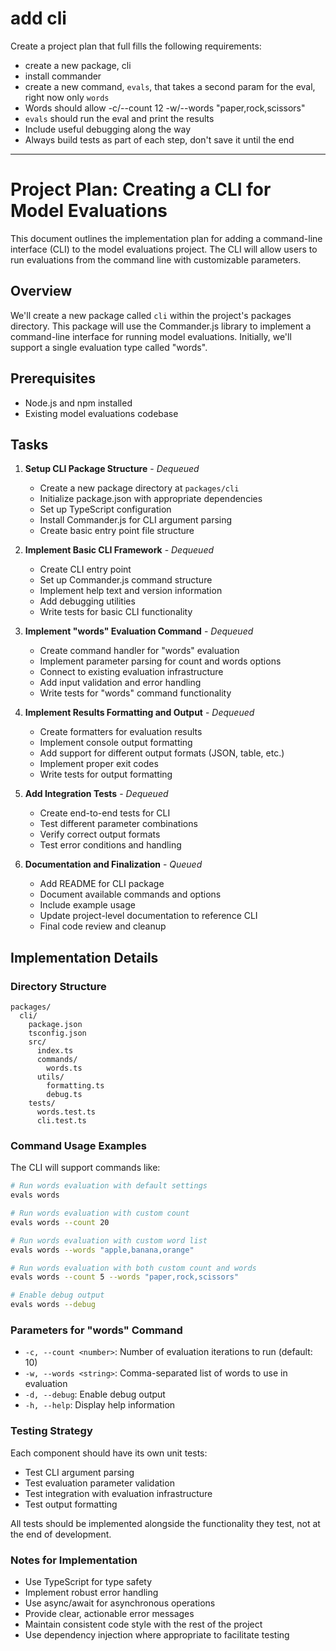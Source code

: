 # add cli

Create a project plan that full fills the following requirements:

* create a new package, cli
* install commander
* create a new command, `evals`, that takes a second param for the eval, right now only `words`
* Words should allow -c/--count 12 -w/--words "paper,rock,scissors" 
* `evals` should run the eval and print the results
* Include useful debugging along the way
* Always build tests as part of each step, don't save it until the end

---

# Project Plan: Creating a CLI for Model Evaluations

This document outlines the implementation plan for adding a command-line interface (CLI) to the model evaluations project. The CLI will allow users to run evaluations from the command line with customizable parameters.

## Overview

We'll create a new package called `cli` within the project's packages directory. This package will use the Commander.js library to implement a command-line interface for running model evaluations. Initially, we'll support a single evaluation type called "words".

## Prerequisites

- Node.js and npm installed
- Existing model evaluations codebase

## Tasks

1. **Setup CLI Package Structure** - _Dequeued_
   - Create a new package directory at `packages/cli`
   - Initialize package.json with appropriate dependencies
   - Set up TypeScript configuration
   - Install Commander.js for CLI argument parsing
   - Create basic entry point file structure

2. **Implement Basic CLI Framework** - _Dequeued_
   - Create CLI entry point
   - Set up Commander.js command structure
   - Implement help text and version information
   - Add debugging utilities
   - Write tests for basic CLI functionality

3. **Implement "words" Evaluation Command** - _Dequeued_
   - Create command handler for "words" evaluation
   - Implement parameter parsing for count and words options
   - Connect to existing evaluation infrastructure
   - Add input validation and error handling
   - Write tests for "words" command functionality

4. **Implement Results Formatting and Output** - _Dequeued_
   - Create formatters for evaluation results
   - Implement console output formatting
   - Add support for different output formats (JSON, table, etc.)
   - Implement proper exit codes
   - Write tests for output formatting

5. **Add Integration Tests** - _Dequeued_
   - Create end-to-end tests for CLI
   - Test different parameter combinations
   - Verify correct output formats
   - Test error conditions and handling

6. **Documentation and Finalization** - _Queued_
   - Add README for CLI package
   - Document available commands and options
   - Include example usage
   - Update project-level documentation to reference CLI
   - Final code review and cleanup

## Implementation Details

### Directory Structure

```
packages/
  cli/
    package.json
    tsconfig.json
    src/
      index.ts
      commands/
        words.ts
      utils/
        formatting.ts
        debug.ts
    tests/
      words.test.ts
      cli.test.ts
```

### Command Usage Examples

The CLI will support commands like:

```bash
# Run words evaluation with default settings
evals words

# Run words evaluation with custom count
evals words --count 20

# Run words evaluation with custom word list
evals words --words "apple,banana,orange"

# Run words evaluation with both custom count and words
evals words --count 5 --words "paper,rock,scissors"

# Enable debug output
evals words --debug
```

### Parameters for "words" Command

- `-c, --count <number>`: Number of evaluation iterations to run (default: 10)
- `-w, --words <string>`: Comma-separated list of words to use in evaluation
- `-d, --debug`: Enable debug output
- `-h, --help`: Display help information

### Testing Strategy

Each component should have its own unit tests:
- Test CLI argument parsing
- Test evaluation parameter validation
- Test integration with evaluation infrastructure
- Test output formatting

All tests should be implemented alongside the functionality they test, not at the end of development.

### Notes for Implementation

- Use TypeScript for type safety
- Implement robust error handling
- Use async/await for asynchronous operations
- Provide clear, actionable error messages
- Maintain consistent code style with the rest of the project
- Use dependency injection where appropriate to facilitate testing